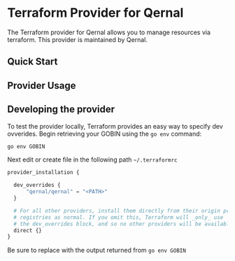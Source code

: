 # Terraform Provider for Qernal

The Terraform provider for Qernal allows you to manage resources via
terraform. This provider is maintained by Qernal.

## Quick Start

<!-- TODO insert quick start docs -->

## Provider Usage

<!-- TODO insert provider usage docs -->

## Developing the provider


To test the provider locally, Terraform provides an easy way to specify dev ovverides. Begin retrieving your GOBIN using the `go env` command:

```bash
go env GOBIN
```


Next edit or create file in the following path `~/.terraformrc`

```terraform
provider_installation {

  dev_overrides {
      "qernal/qernal" = "<PATH>"
  }

  # For all other providers, install them directly from their origin provider
  # registries as normal. If you omit this, Terraform will _only_ use
  # the dev_overrides block, and so no other providers will be available.
  direct {}
}
```
Be sure to replace <PATH> with the output returned from `go env GOBIN`


